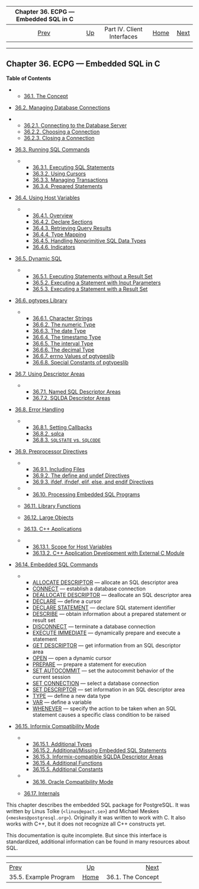 <!--?xml version="1.0" encoding="UTF-8" standalone="no"?-->

|         Chapter 36. ECPG — Embedded SQL in C         |                                                           |                            |                                                       |                                                |
| :--------------------------------------------------: | :-------------------------------------------------------- | :------------------------: | ----------------------------------------------------: | ---------------------------------------------: |
| [Prev](lo-examplesect.html "35.5. Example Program")  | [Up](client-interfaces.html "Part IV. Client Interfaces") | Part IV. Client Interfaces | [Home](index.html "PostgreSQL 17devel Documentation") |  [Next](ecpg-concept.html "36.1. The Concept") |

***

## Chapter 36. ECPG — Embedded SQL in C

**Table of Contents**

  * *   [36.1. The Concept](ecpg-concept.html)
  * [36.2. Managing Database Connections](ecpg-connect.html)

    <!---->

  * *   [36.2.1. Connecting to the Database Server](ecpg-connect.html#ECPG-CONNECTING)
    * [36.2.2. Choosing a Connection](ecpg-connect.html#ECPG-SET-CONNECTION)
    * [36.2.3. Closing a Connection](ecpg-connect.html#ECPG-DISCONNECT)

* [36.3. Running SQL Commands](ecpg-commands.html)

  * *   [36.3.1. Executing SQL Statements](ecpg-commands.html#ECPG-EXECUTING)
    * [36.3.2. Using Cursors](ecpg-commands.html#ECPG-CURSORS)
    * [36.3.3. Managing Transactions](ecpg-commands.html#ECPG-TRANSACTIONS)
    * [36.3.4. Prepared Statements](ecpg-commands.html#ECPG-PREPARED)

* [36.4. Using Host Variables](ecpg-variables.html)

  * *   [36.4.1. Overview](ecpg-variables.html#ECPG-VARIABLES-OVERVIEW)
    * [36.4.2. Declare Sections](ecpg-variables.html#ECPG-DECLARE-SECTIONS)
    * [36.4.3. Retrieving Query Results](ecpg-variables.html#ECPG-RETRIEVING)
    * [36.4.4. Type Mapping](ecpg-variables.html#ECPG-VARIABLES-TYPE-MAPPING)
    * [36.4.5. Handling Nonprimitive SQL Data Types](ecpg-variables.html#ECPG-VARIABLES-NONPRIMITIVE-SQL)
    * [36.4.6. Indicators](ecpg-variables.html#ECPG-INDICATORS)

* [36.5. Dynamic SQL](ecpg-dynamic.html)

  * *   [36.5.1. Executing Statements without a Result Set](ecpg-dynamic.html#ECPG-DYNAMIC-WITHOUT-RESULT)
    * [36.5.2. Executing a Statement with Input Parameters](ecpg-dynamic.html#ECPG-DYNAMIC-INPUT)
    * [36.5.3. Executing a Statement with a Result Set](ecpg-dynamic.html#ECPG-DYNAMIC-WITH-RESULT)

* [36.6. pgtypes Library](ecpg-pgtypes.html)

  * *   [36.6.1. Character Strings](ecpg-pgtypes.html#ECPG-PGTYPES-CSTRINGS)
    * [36.6.2. The numeric Type](ecpg-pgtypes.html#ECPG-PGTYPES-NUMERIC)
    * [36.6.3. The date Type](ecpg-pgtypes.html#ECPG-PGTYPES-DATE)
    * [36.6.4. The timestamp Type](ecpg-pgtypes.html#ECPG-PGTYPES-TIMESTAMP)
    * [36.6.5. The interval Type](ecpg-pgtypes.html#ECPG-PGTYPES-INTERVAL)
    * [36.6.6. The decimal Type](ecpg-pgtypes.html#ECPG-PGTYPES-DECIMAL)
    * [36.6.7. errno Values of pgtypeslib](ecpg-pgtypes.html#ECPG-PGTYPES-ERRNO)
    * [36.6.8. Special Constants of pgtypeslib](ecpg-pgtypes.html#ECPG-PGTYPES-CONSTANTS)

* [36.7. Using Descriptor Areas](ecpg-descriptors.html)

  * *   [36.7.1. Named SQL Descriptor Areas](ecpg-descriptors.html#ECPG-NAMED-DESCRIPTORS)
    * [36.7.2. SQLDA Descriptor Areas](ecpg-descriptors.html#ECPG-SQLDA-DESCRIPTORS)

* [36.8. Error Handling](ecpg-errors.html)

  * *   [36.8.1. Setting Callbacks](ecpg-errors.html#ECPG-WHENEVER)
    * [36.8.2. sqlca](ecpg-errors.html#ECPG-SQLCA)
    * [36.8.3. `SQLSTATE` vs. `SQLCODE`](ecpg-errors.html#ECPG-SQLSTATE-SQLCODE)

* [36.9. Preprocessor Directives](ecpg-preproc.html)

  * *   [36.9.1. Including Files](ecpg-preproc.html#ECPG-INCLUDE)
    * [36.9.2. The define and undef Directives](ecpg-preproc.html#ECPG-DEFINE)
    * [36.9.3. ifdef, ifndef, elif, else, and endif Directives](ecpg-preproc.html#ECPG-IFDEF)

  * *   [36.10. Processing Embedded SQL Programs](ecpg-process.html)
  * [36.11. Library Functions](ecpg-library.html)
  * [36.12. Large Objects](ecpg-lo.html)
  * [36.13. C++ Applications](ecpg-cpp.html)

    <!---->

  * *   [36.13.1. Scope for Host Variables](ecpg-cpp.html#ECPG-CPP-SCOPE)
    * [36.13.2. C++ Application Development with External C Module](ecpg-cpp.html#ECPG-CPP-AND-C)

* [36.14. Embedded SQL Commands](ecpg-sql-commands.html)

  * *   [ALLOCATE DESCRIPTOR](ecpg-sql-allocate-descriptor.html) — allocate an SQL descriptor area
    * [CONNECT](ecpg-sql-connect.html) — establish a database connection
    * [DEALLOCATE DESCRIPTOR](ecpg-sql-deallocate-descriptor.html) — deallocate an SQL descriptor area
    * [DECLARE](ecpg-sql-declare.html) — define a cursor
    * [DECLARE STATEMENT](ecpg-sql-declare-statement.html) — declare SQL statement identifier
    * [DESCRIBE](ecpg-sql-describe.html) — obtain information about a prepared statement or result set
    * [DISCONNECT](ecpg-sql-disconnect.html) — terminate a database connection
    * [EXECUTE IMMEDIATE](ecpg-sql-execute-immediate.html) — dynamically prepare and execute a statement
    * [GET DESCRIPTOR](ecpg-sql-get-descriptor.html) — get information from an SQL descriptor area
    * [OPEN](ecpg-sql-open.html) — open a dynamic cursor
    * [PREPARE](ecpg-sql-prepare.html) — prepare a statement for execution
    * [SET AUTOCOMMIT](ecpg-sql-set-autocommit.html) — set the autocommit behavior of the current session
    * [SET CONNECTION](ecpg-sql-set-connection.html) — select a database connection
    * [SET DESCRIPTOR](ecpg-sql-set-descriptor.html) — set information in an SQL descriptor area
    * [TYPE](ecpg-sql-type.html) — define a new data type
    * [VAR](ecpg-sql-var.html) — define a variable
    * [WHENEVER](ecpg-sql-whenever.html) — specify the action to be taken when an SQL statement causes a specific class condition to be raised

* [36.15. Informix Compatibility Mode](ecpg-informix-compat.html)

  * *   [36.15.1. Additional Types](ecpg-informix-compat.html#ECPG-INFORMIX-TYPES)
    * [36.15.2. Additional/Missing Embedded SQL Statements](ecpg-informix-compat.html#ECPG-INFORMIX-STATEMENTS)
    * [36.15.3. Informix-compatible SQLDA Descriptor Areas](ecpg-informix-compat.html#ECPG-INFORMIX-SQLDA)
    * [36.15.4. Additional Functions](ecpg-informix-compat.html#ECPG-INFORMIX-FUNCTIONS)
    * [36.15.5. Additional Constants](ecpg-informix-compat.html#ECPG-INFORMIX-CONSTANTS)

  * *   [36.16. Oracle Compatibility Mode](ecpg-oracle-compat.html)
  * [36.17. Internals](ecpg-develop.html)

This chapter describes the embedded SQL package for PostgreSQL. It was written by Linus Tolke (`<linus@epact.se>`) and Michael Meskes (`<meskes@postgresql.org>`). Originally it was written to work with C. It also works with C++, but it does not recognize all C++ constructs yet.

This documentation is quite incomplete. But since this interface is standardized, additional information can be found in many resources about SQL.

***

|                                                      |                                                           |                                                |
| :--------------------------------------------------- | :-------------------------------------------------------: | ---------------------------------------------: |
| [Prev](lo-examplesect.html "35.5. Example Program")  | [Up](client-interfaces.html "Part IV. Client Interfaces") |  [Next](ecpg-concept.html "36.1. The Concept") |
| 35.5. Example Program                                |   [Home](index.html "PostgreSQL 17devel Documentation")   |                              36.1. The Concept |
